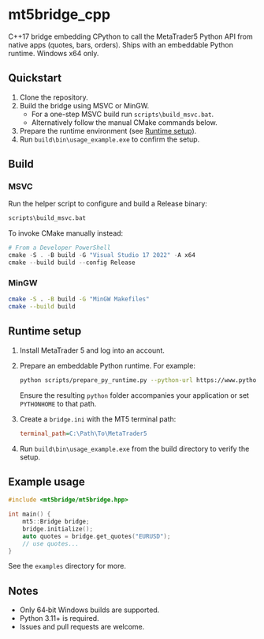 # mt5bridge_cpp

C++17 bridge embedding CPython to call the MetaTrader5 Python API from native apps (quotes, bars, orders). Ships with an embeddable Python runtime. Windows x64 only.

## Quickstart

1. Clone the repository.
2. Build the bridge using MSVC or MinGW.
   - For a one-step MSVC build run `scripts\build_msvc.bat`.
   - Alternatively follow the manual CMake commands below.
3. Prepare the runtime environment (see [Runtime setup](#runtime-setup)).
4. Run `build\bin\usage_example.exe` to confirm the setup.

## Build

### MSVC

Run the helper script to configure and build a Release binary:

```bat
scripts\build_msvc.bat
```

To invoke CMake manually instead:

```powershell
# From a Developer PowerShell
cmake -S . -B build -G "Visual Studio 17 2022" -A x64
cmake --build build --config Release
```

### MinGW

```bash
cmake -S . -B build -G "MinGW Makefiles"
cmake --build build
```

## Runtime setup

1. Install MetaTrader 5 and log into an account.
2. Prepare an embeddable Python runtime. For example:

   ```bash
   python scripts/prepare_py_runtime.py --python-url https://www.python.org/ftp/python/3.11.5/python-3.11.5-embed-amd64.zip --output python
   ```

   Ensure the resulting `python` folder accompanies your application or set `PYTHONHOME` to that path.
3. Create a `bridge.ini` with the MT5 terminal path:

   ```ini
   terminal_path=C:\Path\To\MetaTrader5
   ```
4. Run `build\bin\usage_example.exe` from the build directory to verify the setup.

## Example usage

```cpp
#include <mt5bridge/mt5bridge.hpp>

int main() {
    mt5::Bridge bridge;
    bridge.initialize();
    auto quotes = bridge.get_quotes("EURUSD");
    // use quotes...
}
```

See the `examples` directory for more.

## Notes

- Only 64‑bit Windows builds are supported.
- Python 3.11+ is required.
- Issues and pull requests are welcome.

